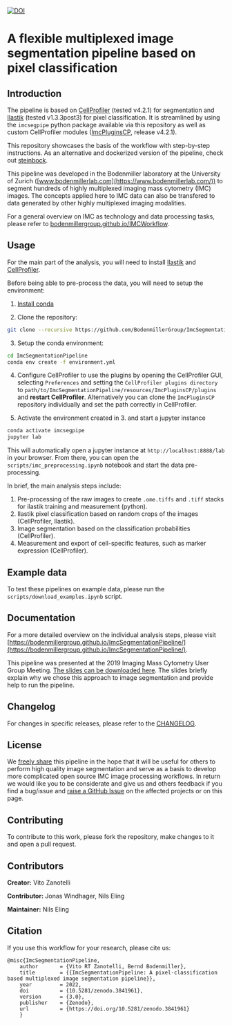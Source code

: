 [![DOI](https://zenodo.org/badge/103582813.svg)](https://zenodo.org/badge/latestdoi/103582813)
# A flexible multiplexed image segmentation pipeline based on pixel classification

## Introduction

The pipeline is based on [CellProfiler](http://cellprofiler.org/) (tested v4.2.1) for segmentation and [Ilastik](http://ilastik.org/) (tested v1.3.3post3) for pixel classification. It is streamlined by using the `imcsegpipe` python package available via this repository as well as custom CellProfiler modules ([ImcPluginsCP](https://github.com/BodenmillerGroup/ImcPluginsCP), release v4.2.1).

This repository showcases the basis of the workflow with step-by-step instructions. As an alternative and dockerized version of the pipeline, check out [steinbock](https://github.com/BodenmillerGroup/steinbock).

This pipeline was developed in the Bodenmiller laboratory at the University of Zurich ([www.bodenmillerlab.com](https://www.bodenmillerlab.com/)) to segment hundreds of highly multiplexed imaging mass cytometry (IMC) images. The concepts applied here to IMC data can also be transfered to data generated by other highly multiplexed imaging modalities.

For a general overview on IMC as technology and data processing tasks, please refer to [bodenmillergroup.github.io/IMCWorkflow](https://bodenmillergroup.github.io/IMCWorkflow/).

## Usage

For the main part of the analysis, you will need to install [Ilastik](https://www.ilastik.org/download.html) and [CellProfiler](https://cellprofiler.org/releases).

Before being able to pre-process the data, you will need to setup the environment:

1. [Install conda](https://docs.conda.io/projects/conda/en/latest/user-guide/install/)

2. Clone the repository:

```bash
git clone --recursive https://github.com/BodenmillerGroup/ImcSegmentationPipeline.git
```

3. Setup the conda environment:

```bash
cd ImcSegmentationPipeline
conda env create -f environment.yml
```

4. Configure CellProfiler to use the plugins by opening the CellProfiler GUI, selecting `Preferences` and setting the `CellProfiler plugins directory` to `path/to/ImcSegmentationPipeline/resources/ImcPluginsCP/plugins` and **restart CellProfiler**. Alternatively you can clone the `ImcPluginsCP` repository individually and set the path correctly in CellProfiler.

5. Activate the environment created in 3. and start a jupyter instance

```bash
conda activate imcsegpipe
jupyter lab
```

This will automatically open a jupyter instance at `http://localhost:8888/lab` in your browser. From there, you can open the `scripts/imc_preprocessing.ipynb` notebook and start the data pre-processing.

In brief, the main analysis steps include:

1. Pre-processing of the raw images to create `.ome.tiffs` and `.tiff` stacks for ilastik training and measurement (python).
2. Ilastik pixel classification based on random crops of the images (CellProfiler, Ilastik).
3. Image segmentation based on the classification probabilities (CellProfiler).
4. Measurement and export of cell-specific features, such as marker expression (CellProfiler).

## Example data

To test these pipelines on example data, please run the `scripts/download_examples.ipynb` script.

## Documentation

For a more detailed overview on the individual analysis steps, please visit [https://bodenmillergroup.github.io/ImcSegmentationPipeline/](https://bodenmillergroup.github.io/ImcSegmentationPipeline/).

This pipeline was presented at the 2019 Imaging Mass Cytometry User Group Meeting.
[The slides can be downloaded here](https://drive.google.com/file/d/1ajPzlJ2CUj6sFYSOq0HR2dOJehHIlCJt/view).
The slides briefly explain why we chose this approach to image segmentation and provide help to run the pipeline.

## Changelog

For changes in specific releases, please refer to the [CHANGELOG](CHANGELOG.md).

## License

We [freely share](LICENSE) this pipeline in the hope that it will be useful for others to perform high quality image segmentation and serve as a basis to develop more complicated open source IMC image processing workflows. In return we would like you to be considerate and give us and others feedback if you find a bug/issue and [raise a GitHub Issue](https://github.com/BodenmillerGroup/ImcSegmentationPipeline/issues) on the affected projects or on this page.

## Contributing

To contribute to this work, please fork the repository, make changes to it and open a pull request.

## Contributors

**Creator:** Vito Zanotelli

**Contributor:** Jonas Windhager, Nils Eling

**Maintainer:** Nils Eling

## Citation

If you use this workflow for your research, please cite us:

```
@misc{ImcSegmentationPipeline,
    author       = {Vito RT Zanotelli, Bernd Bodenmiller},
    title        = {{ImcSegmentationPipeline: A pixel-classification based multiplexed image segmentation pipeline}},
    year         = 2022,
    doi          = {10.5281/zenodo.3841961},
    version      = {3.0},
    publisher    = {Zenodo},
    url          = {https://doi.org/10.5281/zenodo.3841961}
    }
```
